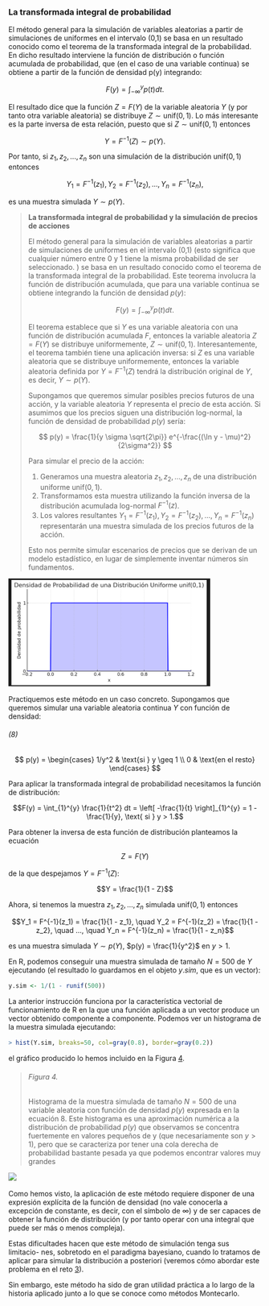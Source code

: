 ### La transformada integral de probabilidad

El método general para la simulación de variables aleatorias a partir de simulaciones de uniformes en el intervalo (0,1) se basa en un resultado conocido como el teorema de la transformada integral de la probabilidad. En dicho resultado interviene la función de distribución o función acumulada de probabilidad, que (en el caso de una variable continua) se obtiene a partir de la función de densidad p(y) integrando:

$$F(y) = \int_{-\infty}^{y} p(t) dt.$$

El resultado dice que la función $Z = F(Y)$ de la variable aleatoria $Y$ (y por tanto otra variable aleatoria) se distribuye $Z \sim \text{unif}(0,1)$. Lo más interesante es la parte inversa de esta relación, puesto que si $Z \sim \text{unif}(0,1)$ entonces

$$Y = F^{-1}(Z) \sim p(Y).$$

Por tanto, si $z_1,z_2,...,z_n$ son una simulación de la distribución $\text{unif}(0,1)$ entonces

$$Y_1 = F^{-1}(z_1), Y_2 = F^{-1}(z_2), ... , Y_n = F^{-1}(z_n),$$

es una muestra simulada $Y \sim p(Y)$.

> **La transformada integral de probabilidad y la simulación de precios de acciones**
>
>El método general para la simulación de variables aleatorias a partir de simulaciones de uniformes en el intervalo (0,1) (esto significa que cualquier número entre 0 y 1 tiene la misma probabilidad de ser seleccionado. ) se basa en un resultado conocido como el teorema de la transformada integral de la probabilidad. Este teorema involucra la función de distribución acumulada, que para una variable continua se obtiene integrando la función de densidad $p(y)$:
>
>$$
>F(y) = \int_{-\infty}^{y} p(t) dt.
>$$
>
>
>El teorema establece que si $Y$ es una variable aleatoria con una función de distribución acumulada $F$, entonces la variable aleatoria $Z = F(Y)$ se distribuye uniformemente, $Z \sim \text{unif}(0,1)$. Interesantemente, el teorema también tiene una aplicación inversa: si $Z$ es una variable aleatoria que se distribuye uniformemente, entonces la variable aleatoria definida por $Y = F^{-1}(Z)$ tendrá la distribución original de $Y$, es decir, $Y \sim p(Y)$.
>
>Supongamos que queremos simular posibles precios futuros de una acción, y la variable aleatoria $Y$ representa el precio de esta acción. Si asumimos que los precios siguen una distribución log-normal, la función de densidad de probabilidad $p(y)$ sería:
>
>$$
>p(y) = \frac{1}{y \sigma \sqrt{2\pi}} e^{-\frac{(\ln y - \mu)^2}{2\sigma^2}}
>$$
>
>Para simular el precio de la acción:
>
>1. Generamos una muestra aleatoria $z_1, z_2, ..., z_n$ de una distribución uniforme $\text{unif}(0,1)$.
>2. Transformamos esta muestra utilizando la función inversa de la distribución acumulada log-normal $F^{-1}(z)$.
>3. Los valores resultantes $Y_1 = F^{-1}(z_1), Y_2 = F^{-1}(z_2), ..., Y_n = F^{-1}(z_n)$ representarán una muestra simulada de los precios futuros de la acción.
>
>Esto nos permite simular escenarios de precios que se derivan de un modelo estadístico, en lugar de simplemente inventar números sin fundamentos.

![](/img/10.png)

Practiquemos este método en un caso concreto. Supongamos que queremos simular una variable aleatoria continua $Y$ con función de densidad:

###### (8)

$$
p(y) = \begin{cases} 
1/y^2 & \text{si } y \geq 1 \\
0 & \text{en el resto}
\end{cases}
$$

Para aplicar la transformada integral de probabilidad necesitamos la función de distribución:

$$F(y) = \int_{1}^{y} \frac{1}{t^2} dt = \left[ -\frac{1}{t} \right]_{1}^{y} = 1 - \frac{1}{y}, \text{ si } y > 1.$$

Para obtener la inversa de esta función de distribución planteamos la ecuación

$$Z = F(Y)$$

de la que despejamos $Y = F^{-1}(Z):$

$$Y = \frac{1}{1 - Z}$$

Ahora, si tenemos la muestra $z_1,z_2,...,z_n$ simulada $\text{unif}(0,1)$ entonces

$$Y_1 = F^{-1}(z_1) = \frac{1}{1 - z_1}, \quad Y_2 = F^{-1}(z_2) = \frac{1}{1 - z_2}, \quad ..., \quad Y_n = F^{-1}(z_n) = \frac{1}{1 - z_n}$$

es una muestra simulada $Y \sim p(Y)$, $p(y) = \frac{1}{y^2}$ en $y > 1$.

En R, podemos conseguir una muestra simulada de tamaño $N = 500$ de $Y$ ejecutando (el resultado lo guardamos en el objeto $y.sim$, que es un vector):

```r
y.sim <- 1/(1 - runif(500))
```

La anterior instrucción funciona por la característica vectorial de funcionamiento de R en la que una función aplicada a un vector produce un vector obtenido componente a componente. Podemos ver un histograma de la muestra simulada ejecutando:

```r
> hist(Y.sim, breaks=50, col=gray(0.8), border=gray(0.2))
```

el gráfico producido lo hemos incluido en la Figura [4]().

> ###### Figura 4.  
> Histograma de la muestra simulada de tamaño $N = 500$ de una variable aleatoria con función de densidad $p(y)$ expresada en la ecuación 8. Este histograma es una aproximación numérica a la distribución de probabilidad $p(y)$ que observamos se concentra fuertemente en valores pequeños de y (que necesariamente son $y > 1$), pero que se caracteriza por tener una cola derecha de probabilidad bastante pesada ya que podemos encontrar valores muy grandes


![](../img/6.png)

Como hemos visto, la aplicación de este método requiere disponer de una expresión explícita de la función de densidad (no vale conocerla a excepción de constante, es decir, con el símbolo de $\infty$) y de ser capaces de obtener la función de distribución (y por tanto operar con una integral que puede ser más o menos compleja).

Estas dificultades hacen que este método de simulación tenga sus limitacio- nes, sobretodo en el paradigma bayesiano, cuando lo tratamos de aplicar para simular la distribución a posteriori (veremos cómo abordar este problema en el reto [3]()).

Sin embargo, este método ha sido de gran utilidad práctica a lo largo de la historia aplicado junto a lo que se conoce como métodos Montecarlo.

